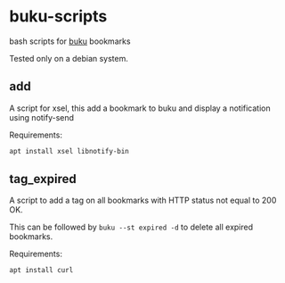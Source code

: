 # buku-scripts

bash scripts for [buku](https://github.com/jarun/Buku) bookmarks

Tested only on a debian system.

## add

A script for xsel, this add a bookmark to buku and display a notification using notify-send

Requirements:

```bash
apt install xsel libnotify-bin
```

## tag_expired

A script to add a tag on all bookmarks with HTTP status not equal to 200 OK.

This can be followed by `buku --st expired -d` to delete all expired bookmarks.


Requirements:

```bash
apt install curl
```
